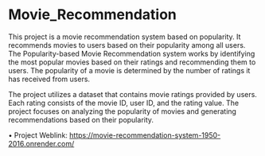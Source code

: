 # Movie_Recommendation
This project is a movie recommendation system based on popularity. It recommends movies to users based on their popularity among all users.
The Popularity-based Movie Recommendation system works by identifying the most popular movies based on their ratings and recommending them to users. The popularity of a movie is determined by the number of ratings it has received from users.

The project utilizes a dataset that contains movie ratings provided by users. Each rating consists of the movie ID, user ID, and the rating value. The project focuses on analyzing the popularity of movies and generating recommendations based on their popularity.

•	Project Weblink: https://movie-recommendation-system-1950-2016.onrender.com/
